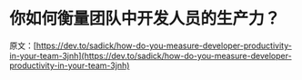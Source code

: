 # 你如何衡量团队中开发人员的生产力？

原文：[https://dev.to/sadick/how-do-you-measure-developer-productivity-in-your-team-3jnh](https://dev.to/sadick/how-do-you-measure-developer-productivity-in-your-team-3jnh)